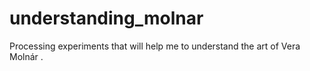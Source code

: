 # understanding_molnar
Processing experiments that will help me to understand the art of Vera Molnár .
